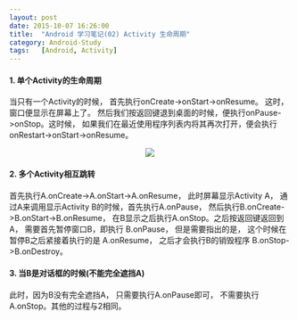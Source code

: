 ```yaml
---
layout: post
date: 2015-10-07 16:26:00
title:  "Android 学习笔记(02) Activity 生命周期"
category: Android-Study
tags:   [Android, Activity]
---
```


#### **1. 单个Activity的生命周期**

当只有一个Activity的时候， 首先执行onCreate->onStart->onResume。 这时， 窗口便显示在屏幕上了。 然后我们按返回键退到桌面的时候，便执行onPause->onStop。这时候， 如果我们在最近使用程序列表内将其再次打开，便会执行onRestart->onStart->onResume。 

<div style="text-align: center">
<img src="{{ site.url }}/images/201510/2015100701.png"/>
</div>


#### 2. **多个Activity相互跳转**

首先执行A.onCreate->A.onStart->A.onResume， 此时屏幕显示Activity A， 通过A来调用显示Activity B的时候，首先执行A.onPause， 然后执行B.onCreate->B.onStart->B.onResume， 在B显示之后执行A.onStop。之后按返回键返回到 A， 需要首先暂停窗口B，即执行 B.onPause， 但是需要指出的是， 这个时候在暂停B之后紧接着执行的是 A.onResume， 之后才会执行B的销毁程序 B.onStop->B.onDestroy。

#### 3. **当B是对话框的时候(不能完全遮挡A)**

此时，因为B没有完全遮挡A， 只需要执行A.onPause即可， 不需要执行 A.onStop。其他的过程与2相同。
